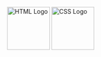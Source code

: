<img src="https://upload.wikimedia.org/wikipedia/commons/6/61/HTML5_logo_and_wordmark.svg" alt="HTML Logo" width="100" height="100"> <img src="https://upload.wikimedia.org/wikipedia/commons/d/d5/CSS3_logo_and_wordmark.svg" alt="CSS Logo" width="100" height="100">
